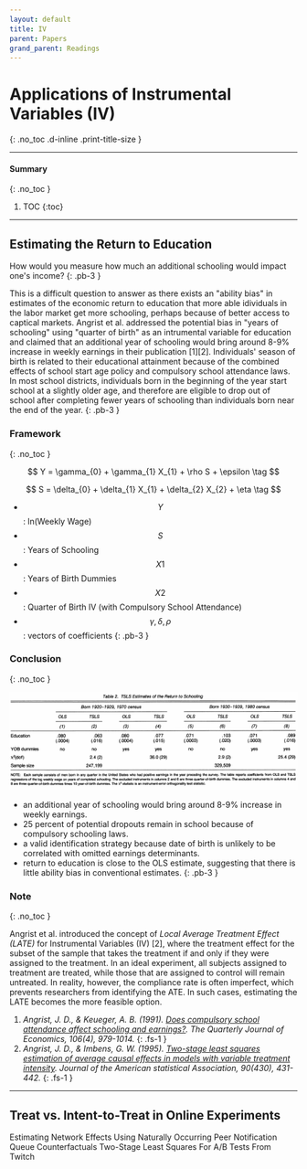 ```yaml
---
layout: default
title: IV
parent: Papers
grand_parent: Readings
---
```


# Applications of Instrumental Variables (IV)
{: .no_toc .d-inline .print-title-size }

---

#### Summary 
{: .no_toc }

1. TOC
{:toc}

---

## Estimating the Return to Education

How would you measure how much an additional schooling would impact one's income? 
{: .pb-3 }

This is a difficult question to answer as there exists an "ability bias" in estimates of the economic return to education that more able idividuals in the labor market get more schooling, perhaps because of better access to captical markets. Angrist et al. addressed the potential bias in "years of schooling" using "quarter of birth" as an intrumental variable for education and claimed that an additional year of schooling would bring around 8-9% increase in weekly earnings in their publication [1][2]. Individuals' season of birth is related to their educational attainment because of the combined effects of school start age policy and compulsory school attendance laws. In most school districts, individuals born in the beginning of the year start school at a slightly older age, and therefore are eligible to drop out of school after completing fewer years of schooling than individuals born near the end of the year.
{: .pb-3 }

### Framework
{: .no_toc }

$$ Y = \gamma_{0} + \gamma_{1} X_{1} + \rho S + \epsilon \tag $$

$$ S = \delta_{0} + \delta_{1} X_{1} + \delta_{2} X_{2} + \eta \tag $$

- $$ Y $$ : ln(Weekly Wage)
- $$ S $$ : Years of Schooling
- $$ X1 $$ : Years of Birth Dummies
- $$ X2 $$ : Quarter of Birth IV (with Compulsory School Attendance)
- $$ \gamma, \delta, \rho $$ : vectors of coefficients
{: .pb-3 }

### Conclusion
{: .no_toc }

<div class="reading_img_container">
    <img src = "/assets/images/iv_table_1.png">
</div>

- an additional year of schooling would bring around 8-9% increase in weekly earnings.
- 25 percent of potential dropouts remain in school because of compulsory schooling laws.
- a valid identification strategy because date of birth is unlikely to be correlated with omitted earnings determinants.
- return to education is close to the OLS estimate, suggesting that there is little ability bias in conventional estimates.
{: .pb-3 }

### Note
{: .no_toc }

Angrist et al. introduced the concept of *Local Average Treatment Effect (LATE)* for Instrumental Variables (IV) [2], where the treatment effect for the subset of the sample that takes the treatment if and only if they were assigned to the treatment. In an ideal experiment, all subjects assigned to treatment are treated, while those that are assigned to control will remain untreated. In reality, however, the compliance rate is often imperfect, which prevents researchers from identifying the ATE. In such cases, estimating the LATE becomes the more feasible option.

1. *Angrist, J. D., & Keueger, A. B. (1991). [Does compulsory school attendance affect schooling and earnings?](https://www.nber.org/papers/w3572.pdf). The Quarterly Journal of Economics, 106(4), 979-1014.*
{: .fs-1 }
2. *Angrist, J. D., & Imbens, G. W. (1995). [Two-stage least squares estimation of average causal effects in models with variable treatment intensity](https://scholar.harvard.edu/imbens/files/wo-stage_least_squares_estimation_of_average_causal_effects_in_models_with_variable_treatment_intensity.pdf). Journal of the American statistical Association, 90(430), 431-442.*
{: .fs-1 }

---

## Treat vs. Intent-to-Treat in Online Experiments


Estimating Network Effects Using Naturally Occurring Peer Notification Queue Counterfactuals
Two-Stage Least Squares For A/B Tests From Twitch

